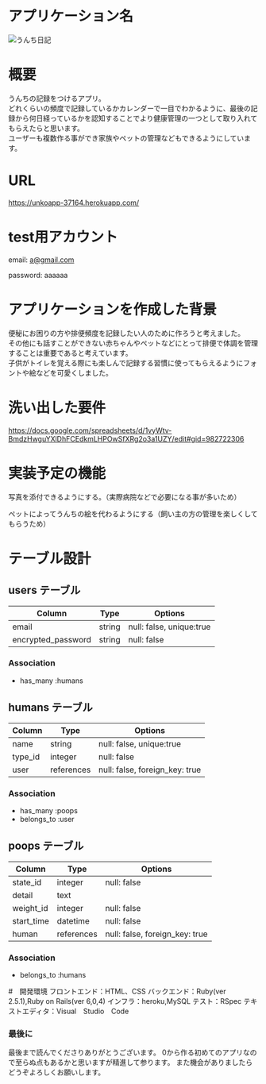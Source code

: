 # アプリケーション名
![うんち日記](https://user-images.githubusercontent.com/93369812/146731580-91ec5d19-4a98-4e1f-ae49-304f14688dca.png)
# 概要
うんちの記録をつけるアプリ。  
どれくらいの頻度で記録しているかカレンダーで一目でわかるように、最後の記録から何日経っているかを認知することでより健康管理の一つとして取り入れてもらえたらと思います。  
ユーザーも複数作る事ができ家族やペットの管理などもできるようにしています。
# URL
https://unkoapp-37164.herokuapp.com/
# test用アカウント
email: a@gmail.com
<p>password: aaaaaa</p>

# アプリケーションを作成した背景
便秘にお困りの方や排便頻度を記録したい人のために作ろうと考えました。  
その他にも話すことができない赤ちゃんやペットなどにとって排便で体調を管理することは重要であると考えています。  
子供がトイレを覚える際にも楽しんで記録する習慣に使ってもらえるようにフォントや絵などを可愛くしました。  

# 洗い出した要件
https://docs.google.com/spreadsheets/d/1vyWtv-BmdzHwguYXlDhFCEdkmLHPOwSfXRg2o3a1UZY/edit#gid=982722306
# 実装予定の機能
写真を添付できるようにする。（実際病院などで必要になる事が多いため）

ペットによってうんちの絵を代わるようにする（飼い主の方の管理を楽しくしてもらうため）
# テーブル設計

## users テーブル

| Column             | Type   | Options                  |
| ------------------ | ------ | ------------------------ |
| email              | string | null: false, unique:true |
| encrypted_password | string | null: false              |


### Association
- has_many :humans


## humans テーブル

| Column         | Type         | Options                        |
| -------------- | ------------ | ------------------------------ |
| name           | string       | null: false, unique:true       |
| type_id        | integer      | null: false                    |
| user           | references   | null: false, foreign_key: true |


### Association
- has_many :poops
- belongs_to :user

## poops テーブル

| Column             | Type         | Options                        |
| ------------------ | ------------ | ------------------------------ |
| state_id           | integer      | null: false                    |
| detail             | text         |                                |
| weight_id          | integer      | null: false                    |
| start_time         | datetime     | null: false                    |
| human              | references   | null: false, foreign_key: true |



### Association
- belongs_to :humans

#　開発環境
フロントエンド：HTML、CSS
バックエンド：Ruby(ver 2.5.1),Ruby on Rails(ver 6,0,4)
インフラ：heroku,MySQL
テスト：RSpec
テキストエディタ：Visual　Studio　Code


### 最後に
最後まで読んでくださりありがとうございます。
0から作る初めてのアプリなので至らぬ点もあるかと思いますが精進して参ります。
また機会がありましたらどうぞよろしくお願いします。
